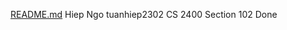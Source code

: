 [README.md](https://github.com/tuanhiep2302/git-lab/files/7094675/README.md)
Hiep Ngo
tuanhiep2302
CS 2400 Section 102
Done
